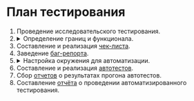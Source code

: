 <h1>План тестирования</h1>
<div>
    <ol>
        <li>Проведение исследовательского тестирования.</li>
        <li>
            <details><summary>Определение границ и функционала.</summary>
                <ul>
                    <li>Страница авторизации:
                        <ul>
                            <li>Поле ввода "E-Mail".</li>
                            <li>Поле ввода "Пароль".</li>
                            <li>Кнопка "Вход".</li>
                            <li>Всплывающее тревожное сообщение.</li>
                        </ul>
                    </li>
                    <li>Страница ввода данных:
                        <ul>
                            <li>Поле ввода "E-Mail".</li>
                            <li>Поле ввода "Имя".</li>
                            <li>Поле выбора опции "Пол".</li>
                            <li>Чекбокс "Вариант 1.1"</li>
                            <li>Чекбокс "Вариант 1.1"</li>
                            <li> Группа радиокнопок:
                                <ul>
                                    <li>"Вариант 2.1"</li>
                                    <li>"Вариант 2.2"</li>
                                    <li>"Вариант 2.3"</li>
                                </ul>
                            </li>
                            <li>Кнопка "Добавить".</li>
                            <li>Модальное окно "Данные добавлены".</li>
                            <li>Всплывающее тревожное сообщение.</li>
                            <li>Таблица:
                                <ul>
                                    <li>Заголовки столбцов.</li>
                                    <li>Значения столбцов.</li>
                                </ul>
                            </li>
                        </ul>
                    </li>
                </ul>
            </details>
        </li>
        <li>Составление и реализация <a href="https://docs.google.com/spreadsheets/d/1q8xd6sDxd11XxgBhMsG4IvHMhhLvpTTBOh8AXMCUXPk/edit?usp=drive_link">чек-листа</a>.</li>
        <li>Заведение <a href="">баг-репорта</a>.</li>
        <li>
            <details><summary>Настройка окружения для автоматизации.</summary>
                <ul>
                    <li>Установка IDE - IntelliJ IDEA Community Edition 2022.2.1.</li>
                    <li>Установка JDK - openjdk version "11.0.21".</li>
                    <li>Установка GIT - version 2.37.2.windows.2</li>
                    <li>Установка Allure - version 2.23.0.</li>
                    <li>Определение JAVA_HOME на установленную JDK.</li>
                    <li>Создание и настройка <a href="./build.gradle">Gradle проекта</a> с зависимостями:
                        <ul>
                            <li>testng:7.6.1</li>
                            <li>webdrivermanager:5.8.0</li>
                            <li>selenium-java:4.20.0</li>
                            <li>allure-testng:2.19.0</li>
                            <li>javafaker:1.0.2</li>
                        </ul>
                    </li>
                </ul>
            </details>
        </li>
        <li>Составление и реализация <a href="./src/test/java/tests/">автотестов</a>.</li>
        <li>Сбор <a href="./allure-results.zip">отчетов</a> о результатах прогона автотестов.</li>
        <li>Составление <a href="./Report.md">отчёта</a> о проведении автоматизированного тестирования.</li>
    </ol>
</div>